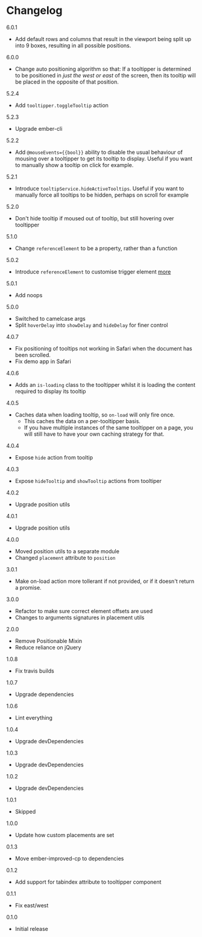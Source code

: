 # Changelog

6.0.1

* Add default rows and columns that result in the viewport being split up into 9 boxes, resulting in all possible positions.

6.0.0

* Change auto positioning algorithm so that: If a tooltipper is determined to be positioned in _just the west or east_ of the screen, then its tooltip will be placed in the opposite of that position.

5.2.4

* Add `tooltipper.toggleTooltip` action

5.2.3

* Upgrade ember-cli

5.2.2

* Add `@mouseEvents={{bool}}` ability to disable the usual behaviour of mousing over a tooltipper to get its tooltip to display. Useful if you want to manually show a tooltip on click for example.

5.2.1

* Introduce `tooltipService.hideActiveTooltips`. Useful if you want to manually force all tooltips to be hidden, perhaps on scroll for example

5.2.0

* Don't hide tooltip if moused out of tooltip, but still hovering over tooltipper

5.1.0

* Change `referenceElement` to be a property, rather than a function

5.0.2

* Introduce `referenceElement` to customise trigger element [more](https://github.com/zestia/ember-async-tooltips#custom-reference-element)

5.0.1

* Add noops

5.0.0

* Switched to camelcase args
* Split `hoverDelay` into `showDelay` and `hideDelay` for finer control

4.0.7

* Fix positioning of tooltips not working in Safari when the document has been scrolled.
* Fix demo app in Safari

4.0.6

* Adds an `is-loading` class to the tooltipper whilst it is loading the content required to display its tooltip

4.0.5

* Caches data when loading tooltip, so `on-load` will only fire once.
  * This caches the data on a per-tooltipper basis.
  * If you have multiple instances of the same tooltipper on a page, you will still have to have your own caching strategy for that.

4.0.4

* Expose `hide` action from tooltip

4.0.3

* Expose `hideTooltip` and `showTooltip` actions from tooltiper

4.0.2

* Upgrade position utils

4.0.1

* Upgrade position utils

4.0.0

* Moved position utils to a separate module
* Changed `placement` attribute to `position`

3.0.1

* Make on-load action more tollerant if not provided, or if it doesn't return a promise.

3.0.0

* Refactor to make sure correct element offsets are used
* Changes to arguments signatures in placement utils

2.0.0

* Remove Positionable Mixin
* Reduce reliance on jQuery

1.0.8

* Fix travis builds

1.0.7

* Upgrade dependencies

1.0.6

* Lint everything

1.0.4

* Upgrade devDependencies

1.0.3

* Upgrade devDependencies

1.0.2

* Upgrade devDependencies

1.0.1

* Skipped

1.0.0

* Update how custom placements are set

0.1.3

* Move ember-improved-cp to dependencies

0.1.2

* Add support for tabindex attribute to tooltipper component

0.1.1

* Fix east/west

0.1.0

* Initial release
